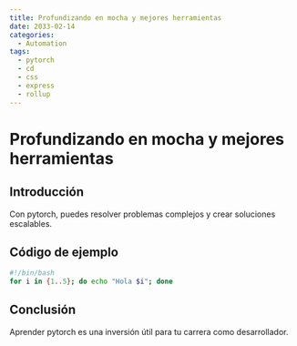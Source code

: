 ```yaml
---
title: Profundizando en mocha y mejores herramientas
date: 2033-02-14
categories:
  - Automation
tags:
  - pytorch
  - cd
  - css
  - express
  - rollup
---
```


# Profundizando en mocha y mejores herramientas

## Introducción

Con pytorch, puedes resolver problemas complejos y crear soluciones escalables.

## Código de ejemplo

```bash
#!/bin/bash
for i in {1..5}; do echo "Hola $i"; done
```

## Conclusión

Aprender pytorch es una inversión útil para tu carrera como desarrollador.